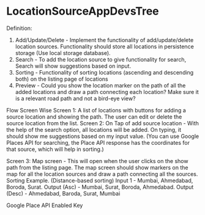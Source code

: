 # LocationSourceAppDevsTree

Definition:
1. Add/Update/Delete - Implement the functionality of add/update/delete location sources. Functionality should store all locations in persistence storage (Use local storage database).
2. Search - To add the location source to give functionality for search, Search will show suggestions based on input.
3. Sorting - Functionality of sorting locations (ascending and descending both) on the listing page of locations  
4. Preview - Could you show the location marker on the path of all the added locations and draw a path connecting each location? Make sure it is a relevant road path and not a bird-eye view? 

Flow Screen Wise
Screen 1: A list of locations with buttons for adding a source location and showing the path. The user can edit or delete the source location from the list.
Screen 2:  On Tap of add source location -  With the help of the search option, all locations will be added. 
On typing, it should show me suggestions based on my input value. (You can use Google Places API for searching, the Place API response has the coordinates for that source, which will help in sorting.)

Screen 3: Map screen - This will open when the user clicks on the show path from the listing page. 
The map screen should show markers on the map for all the location sources and draw a path connecting all the sources.
Sorting Example. (Distance-based sorting)
Input 1 - Mumbai, Ahmedabad, Boroda, Surat.
Output (Asc) -  Mumbai, Surat, Boroda, Ahmedabad.
Output (Desc) -  Ahmedabad, Baroda, Surat, Mumbai

Google Place API Enabled Key
